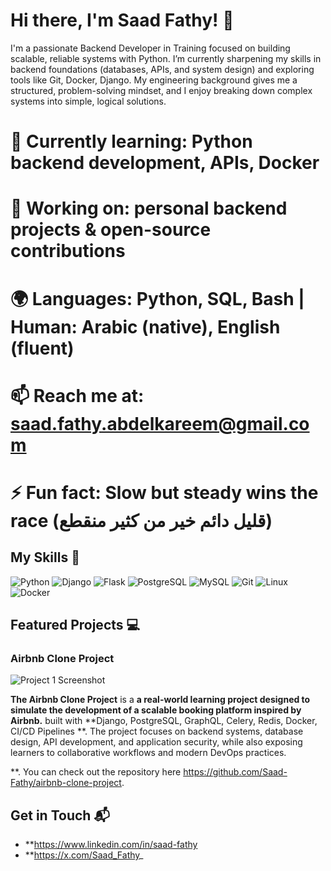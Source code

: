 # Hi there, I'm Saad Fathy! 👋

I'm a passionate Backend Developer in Training focused on building scalable, reliable systems with Python. I’m currently sharpening my skills in backend foundations (databases, APIs, and system design) and exploring tools like Git, Docker, Django. My engineering background gives me a structured, problem-solving mindset, and I enjoy breaking down complex systems into simple, logical solutions.

# 🌱 Currently learning: Python backend development, APIs, Docker
# 🔭 Working on: personal backend projects & open-source contributions
# 🌍 Languages: Python, SQL, Bash | Human: Arabic (native), English (fluent)
# 📫 Reach me at: saad.fathy.abdelkareem@gmail.com
# ⚡ Fun fact: Slow but steady wins the race (قليل دائم خير من كثير منقطع)

## My Skills 🧠

![Python](https://img.shields.io/badge/-Python-3776AB?style=flat-square&logo=python&logoColor=white)
![Django](https://img.shields.io/badge/-Django-092E20?style=flat-square&logo=django&logoColor=white)
![Flask](https://img.shields.io/badge/-Flask-000000?style=flat-square&logo=flask&logoColor=white)
![PostgreSQL](https://img.shields.io/badge/-PostgreSQL-336791?style=flat-square&logo=postgresql&logoColor=white)
![MySQL](https://img.shields.io/badge/-MySQL-4479A1?style=flat-square&logo=mysql&logoColor=white)
![Git](https://img.shields.io/badge/-Git-F05032?style=flat-square&logo=git&logoColor=white)
![Linux](https://img.shields.io/badge/-Linux-FCC624?style=flat-square&logo=linux&logoColor=black)
![Docker](https://img.shields.io/badge/-Docker-2496ED?style=flat-square&logo=docker&logoColor=white)


## Featured Projects 💻

### Airbnb Clone Project

![Project 1 Screenshot](project_1_screenshot_url)

**The Airbnb Clone Project** is a **a real-world learning project designed to simulate the development of a scalable booking platform inspired by Airbnb.** built with **Django, PostgreSQL, GraphQL, Celery, Redis, Docker, CI/CD Pipelines **. The project focuses on backend systems, database design, API development, and application security, while also exposing learners to collaborative workflows and modern DevOps practices.

**. You can check out the repository here https://github.com/Saad-Fathy/airbnb-clone-project.

## Get in Touch 📬

- **https://www.linkedin.com/in/saad-fathy
- **https://x.com/Saad_Fathy_


